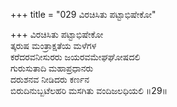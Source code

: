 +++
title = "029 ವಿರಚಿಸಿತು ಪಟ್ಟಾಭಿಷೇಕೋ"

+++
ವಿರಚಿಸಿತು ಪಟ್ಟಾಭಿಷೇಕೋ  
ತ್ಕರುಷ ಮಂತ್ರಾಕ್ಷತೆಯ ಮಳೆಗಳ  
ಕರೆದರವನೀಸುರರು ಜಯರವಮೇಘಘೋಷದಲಿ  
ಗುರುಸುತಾದಿ ಮಹಾಪ್ರಧಾನರು  
ದರುಶನವ ನೀಡಿದರು ಕರ್ಣನ  
ಬಿರುದಿನುಬ್ಬಟೆಲಹರಿ ಮಸಗಿತು ವಂದಿಜಲಧಿಯಲಿ       ॥29॥